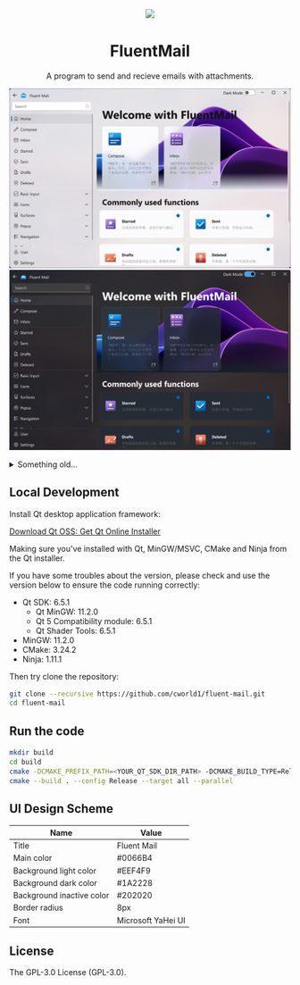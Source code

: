 <div align=center>

<img src="./doc/favicon.ico" height="100px">

# FluentMail

A program to send and recieve emails with attachments.

</div>

![Light theme](doc/Screenshot-light.png)
![Dark theme](doc/Screenshot-dark.png)

<details>
<summary>Something old...</summary>

![Screenshot](./doc/screenshot.png)

</details>

## Local Development

Install Qt desktop application framework:

[Download Qt OSS: Get Qt Online Installer](https://www.qt.io/download-qt-installer-oss)

Making sure you've installed with Qt, MinGW/MSVC, CMake and Ninja from the Qt installer.

If you have some troubles about the version, please check and use the version below to ensure the code running correctly:

- Qt SDK: 6.5.1
  - Qt MinGW: 11.2.0
  - Qt 5 Compatibility module: 6.5.1
  - Qt Shader Tools: 6.5.1
- MinGW: 11.2.0
- CMake: 3.24.2
- Ninja: 1.11.1

Then try clone the repository:

```bash
git clone --recursive https://github.com/cworld1/fluent-mail.git
cd fluent-mail
```

## Run the code

```bash
mkdir build
cd build
cmake -DCMAKE_PREFIX_PATH=<YOUR_QT_SDK_DIR_PATH> -DCMAKE_BUILD_TYPE=Release -GNinja <PATH_TO_THE_REPOSITORY>
cmake --build . --config Release --target all --parallel
```

## UI Design Scheme

| Name                      | Value              |
| ------------------------- | ------------------ |
| Title                     | Fluent Mail        |
| Main color                | #0066B4            |
| Background light color    | #EEF4F9            |
| Background dark color     | #1A2228            |
| Background inactive color | #202020            |
| Border radius             | 8px                |
| Font                      | Microsoft YaHei UI |

## License

The GPL-3.0 License (GPL-3.0).
